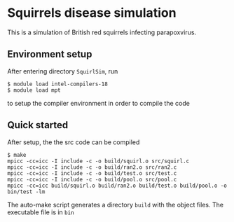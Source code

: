 # Squirrels disease simulation

This is a simulation of British red squirrels infecting parapoxvirus. 

## Environment setup

After entering directory `SquirlSim`, run
```$xslt
$ module load intel-compilers-18
$ module load mpt
```
to setup the compiler environment in order to compile the code

## Quick started

After setup, the the src code can be compiled

```
$ make
mpicc -cc=icc -I include -c -o build/squirl.o src/squirl.c
mpicc -cc=icc -I include -c -o build/ran2.o src/ran2.c
mpicc -cc=icc -I include -c -o build/test.o src/test.c
mpicc -cc=icc -I include -c -o build/pool.o src/pool.c
mpicc -cc=icc build/squirl.o build/ran2.o build/test.o build/pool.o -o bin/test -lm
```

The auto-make script generates a directory `build` with the object files. The executable file is in `bin`